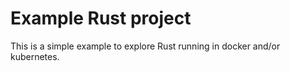 # Example Rust project

This is a simple example to explore Rust running in docker and/or kubernetes.
